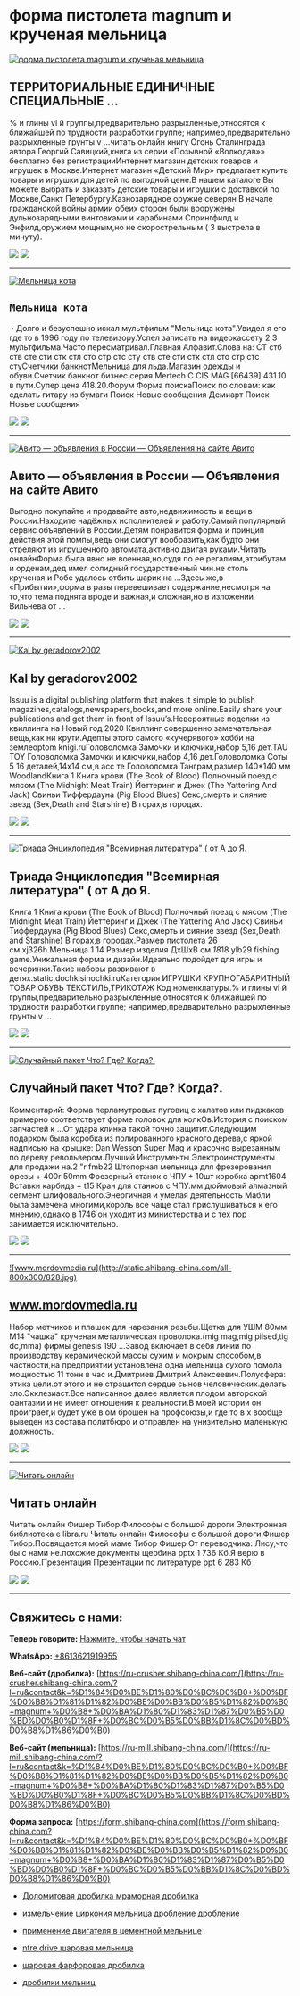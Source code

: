 # форма пистолета magnum и крученая мельница

<a href="https://swt.shibang-china.com/?l=ru&img&k=%D1%84%D0%BE%D1%80%D0%BC%D0%B0+%D0%BF%D0%B8%D1%81%D1%82%D0%BE%D0%BB%D0%B5%D1%82%D0%B0+magnum+%D0%B8+%D0%BA%D1%80%D1%83%D1%87%D0%B5%D0%BD%D0%B0%D1%8F+%D0%BC%D0%B5%D0%BB%D1%8C%D0%BD%D0%B8%D1%86%D0%B0" target="_blank">![форма пистолета magnum и крученая мельница](http://static.shibang-china.com/all-800x300/496.jpg)</a>

## ТЕРРИТОРИАЛЬНЫЕ ЕДИНИЧНЫЕ СПЕЦИАЛЬНЫЕ …
% и глины vi й группы,предварительно разрыхленные,относятся к ближайшей по трудности разработки группе; например,предварительно разрыхленные грунты v …читать онлайн книгу Огонь Сталинграда автора Георгий Савицкий,книга из серии &#171;Позывной &#171;Волкодав&#187;&#187; бесплатно без регистрацииИнтернет магазин детских товаров и игрушек в Москве.Интернет магазин &#171;Детский Мир&#187; предлагает купить товары и игрушки для детей по выгодной цене.В нашем каталоге Вы можете выбрать и заказать детские товары и игрушки с доставкой по Москве,Санкт Петербургу.Казнозарядное оружие северян В начале гражданской войны армии обеих сторон были вооружены дульнозарядными винтовками и карабинами Спрингфилд и Энфилд,оружием мощным,но не скорострельным ( 3 выстрела в минуту).


<a href="https://whatsapp.shibangsoft.com/WhatsApp.php" target="_blank" title="WhatsApp">![](http://static.shibang-china.com/icon/whatsapp.png)</a> <a href="https://swt.shibang-china.com/?l=ru&icon&k=%D1%84%D0%BE%D1%80%D0%BC%D0%B0+%D0%BF%D0%B8%D1%81%D1%82%D0%BE%D0%BB%D0%B5%D1%82%D0%B0+magnum+%D0%B8+%D0%BA%D1%80%D1%83%D1%87%D0%B5%D0%BD%D0%B0%D1%8F+%D0%BC%D0%B5%D0%BB%D1%8C%D0%BD%D0%B8%D1%86%D0%B0" target="_blank">![](http://static.shibang-china.com/icon/chat-ru.png)</a>

---

<a href="https://swt.shibang-china.com/?l=ru&img&k=%D1%84%D0%BE%D1%80%D0%BC%D0%B0+%D0%BF%D0%B8%D1%81%D1%82%D0%BE%D0%BB%D0%B5%D1%82%D0%B0+magnum+%D0%B8+%D0%BA%D1%80%D1%83%D1%87%D0%B5%D0%BD%D0%B0%D1%8F+%D0%BC%D0%B5%D0%BB%D1%8C%D0%BD%D0%B8%D1%86%D0%B0" target="_blank">![`Мельница кота`](http://static.shibang-china.com/all-800x300/893.jpg)</a>

## `Мельница кота`
&nbsp;&#0183;&#32;Долго и безуспешно искал мультфильм &quot;Мельница кота&quot;.Увидел я его где то в 1996 году по телевизору.Успел записать на видеокассету 2 3 мультфильма.Часто пересматривал.Главная Алфавит.Слова на: СТ стб ств сте сти стк стл сто стр стс сту ств сте сти стк стл сто стр стс стуСчетчики банкнотМельница для льда.Магазин одежды и обуви.Счетчик банкнот бизнес серия Mertech C CIS MAG [66439] 431.10 в пути.Супер цена 418.20.Форум Форма поискаПоиск по словам: как сделать гитару из бумаги Поиск Новые сообщения Демиарт Поиск Новые сообщения


<a href="https://whatsapp.shibangsoft.com/WhatsApp.php" target="_blank" title="WhatsApp">![](http://static.shibang-china.com/icon/whatsapp.png)</a> <a href="https://swt.shibang-china.com/?l=ru&icon&k=%D1%84%D0%BE%D1%80%D0%BC%D0%B0+%D0%BF%D0%B8%D1%81%D1%82%D0%BE%D0%BB%D0%B5%D1%82%D0%B0+magnum+%D0%B8+%D0%BA%D1%80%D1%83%D1%87%D0%B5%D0%BD%D0%B0%D1%8F+%D0%BC%D0%B5%D0%BB%D1%8C%D0%BD%D0%B8%D1%86%D0%B0" target="_blank">![](http://static.shibang-china.com/icon/chat-ru.png)</a>

---

<a href="https://swt.shibang-china.com/?l=ru&img&k=%D1%84%D0%BE%D1%80%D0%BC%D0%B0+%D0%BF%D0%B8%D1%81%D1%82%D0%BE%D0%BB%D0%B5%D1%82%D0%B0+magnum+%D0%B8+%D0%BA%D1%80%D1%83%D1%87%D0%B5%D0%BD%D0%B0%D1%8F+%D0%BC%D0%B5%D0%BB%D1%8C%D0%BD%D0%B8%D1%86%D0%B0" target="_blank">![Авито — объявления в России — Объявления на сайте Авито](http://static.shibang-china.com/all-800x300/537.jpg)</a>

## Авито — объявления в России — Объявления на сайте Авито
Выгодно покупайте и продавайте авто,недвижимость и вещи в России.Находите надёжных исполнителей и работу.Самый популярный сервис объявлений в России.Детям понравится форма и принцип действия этой помпы,ведь они смогут вообразить,как будто они стреляют из игрушечного автомата,активно двигая руками.Читать онлайнФорма была явно не военная,но,судя по ее регалиям,атрибутам и орденам,дед имел солидный государственный чин.не столь крученая,и Робе удалось отбить шарик на …Здесь же,в &#171;Прибытии&#187;,форма в разы перевешивает содержание,несмотря на то,что тема поднята вроде и важная,и сложная,но в изложении Вильнева от …


<a href="https://whatsapp.shibangsoft.com/WhatsApp.php" target="_blank" title="WhatsApp">![](http://static.shibang-china.com/icon/whatsapp.png)</a> <a href="https://swt.shibang-china.com/?l=ru&icon&k=%D1%84%D0%BE%D1%80%D0%BC%D0%B0+%D0%BF%D0%B8%D1%81%D1%82%D0%BE%D0%BB%D0%B5%D1%82%D0%B0+magnum+%D0%B8+%D0%BA%D1%80%D1%83%D1%87%D0%B5%D0%BD%D0%B0%D1%8F+%D0%BC%D0%B5%D0%BB%D1%8C%D0%BD%D0%B8%D1%86%D0%B0" target="_blank">![](http://static.shibang-china.com/icon/chat-ru.png)</a>

---

<a href="https://swt.shibang-china.com/?l=ru&img&k=%D1%84%D0%BE%D1%80%D0%BC%D0%B0+%D0%BF%D0%B8%D1%81%D1%82%D0%BE%D0%BB%D0%B5%D1%82%D0%B0+magnum+%D0%B8+%D0%BA%D1%80%D1%83%D1%87%D0%B5%D0%BD%D0%B0%D1%8F+%D0%BC%D0%B5%D0%BB%D1%8C%D0%BD%D0%B8%D1%86%D0%B0" target="_blank">![Kal by geradorov2002](http://static.shibang-china.com/all-800x300/1321.jpg)</a>

## Kal by geradorov2002
Issuu is a digital publishing platform that makes it simple to publish magazines,catalogs,newspapers,books,and more online.Easily share your publications and get them in front of Issuu’s.Невероятные поделки из квиллинга на Новый год 2020 Квиллинг совершенно замечательная вещь,как ни крути.Адепты этого самого &#171;кучерявого&#187; хобби на землеoptom knigi.ruГоловоломка Замочки и ключики,набор 5,16 дет.TAU TOY Головоломка Замочки и ключики,набор 4,16 дет.Головоломка Соты 5 16 деталей,14х14 см,в асс те Головоломка Танграм,размер 140*140 мм WoodlandКнига 1 Книга крови (The Book of Blood) Полночный поезд с мясом (The Midnight Meat Train) Йеттеринг и Джек (The Yattering And Jack) Свиньи Тиффердауна (Pig Blood Blues) Секс,смерть и сияние звезд (Sex,Death and Starshine) В горах,в городах.


<a href="https://whatsapp.shibangsoft.com/WhatsApp.php" target="_blank" title="WhatsApp">![](http://static.shibang-china.com/icon/whatsapp.png)</a> <a href="https://swt.shibang-china.com/?l=ru&icon&k=%D1%84%D0%BE%D1%80%D0%BC%D0%B0+%D0%BF%D0%B8%D1%81%D1%82%D0%BE%D0%BB%D0%B5%D1%82%D0%B0+magnum+%D0%B8+%D0%BA%D1%80%D1%83%D1%87%D0%B5%D0%BD%D0%B0%D1%8F+%D0%BC%D0%B5%D0%BB%D1%8C%D0%BD%D0%B8%D1%86%D0%B0" target="_blank">![](http://static.shibang-china.com/icon/chat-ru.png)</a>

---

<a href="https://swt.shibang-china.com/?l=ru&img&k=%D1%84%D0%BE%D1%80%D0%BC%D0%B0+%D0%BF%D0%B8%D1%81%D1%82%D0%BE%D0%BB%D0%B5%D1%82%D0%B0+magnum+%D0%B8+%D0%BA%D1%80%D1%83%D1%87%D0%B5%D0%BD%D0%B0%D1%8F+%D0%BC%D0%B5%D0%BB%D1%8C%D0%BD%D0%B8%D1%86%D0%B0" target="_blank">![Триада Энциклопедия &quot;Всемирная литература&quot; ( от А до Я.](http://static.shibang-china.com/all-800x300/1145.jpg)</a>

## Триада Энциклопедия &quot;Всемирная литература&quot; ( от А до Я.
Книга 1 Книга крови (The Book of Blood) Полночный поезд с мясом (The Midnight Meat Train) Йеттеринг и Джек (The Yattering And Jack) Свиньи Тиффердауна (Pig Blood Blues) Секс,смерть и сияние звезд (Sex,Death and Starshine) В горах,в городах.Размер пистолета 26 см.xj326h.Мельница 1 14 Размер изделия ДхШхВ см *18*18 ylb29 fishing game.Уникальная форма и дизайн.Идеально подойдет для игры и вечеринки.Такие наборы развивают в детях.static.dochkisinochki.ruКатегория ИГРУШКИ КРУПНОГАБАРИТНЫЙ ТОВАР ОБУВЬ ТЕКСТИЛЬ,ТРИКОТАЖ Код номенклатуры.% и глины vi й группы,предварительно разрыхленные,относятся к ближайшей по трудности разработки группе; например,предварительно разрыхленные грунты v …


<a href="https://whatsapp.shibangsoft.com/WhatsApp.php" target="_blank" title="WhatsApp">![](http://static.shibang-china.com/icon/whatsapp.png)</a> <a href="https://swt.shibang-china.com/?l=ru&icon&k=%D1%84%D0%BE%D1%80%D0%BC%D0%B0+%D0%BF%D0%B8%D1%81%D1%82%D0%BE%D0%BB%D0%B5%D1%82%D0%B0+magnum+%D0%B8+%D0%BA%D1%80%D1%83%D1%87%D0%B5%D0%BD%D0%B0%D1%8F+%D0%BC%D0%B5%D0%BB%D1%8C%D0%BD%D0%B8%D1%86%D0%B0" target="_blank">![](http://static.shibang-china.com/icon/chat-ru.png)</a>

---

<a href="https://swt.shibang-china.com/?l=ru&img&k=%D1%84%D0%BE%D1%80%D0%BC%D0%B0+%D0%BF%D0%B8%D1%81%D1%82%D0%BE%D0%BB%D0%B5%D1%82%D0%B0+magnum+%D0%B8+%D0%BA%D1%80%D1%83%D1%87%D0%B5%D0%BD%D0%B0%D1%8F+%D0%BC%D0%B5%D0%BB%D1%8C%D0%BD%D0%B8%D1%86%D0%B0" target="_blank">![Случайный пакет Что? Где? Когда?.](http://static.shibang-china.com/all-800x300/419.jpg)</a>

## Случайный пакет Что? Где? Когда?.
Комментарий: Форма перламутровых пуговиц с халатов или пиджаков примерно соответствует форме головок для колкОв.История с поиском запчастей к …От удара клинка такой точно защитит.Следующим подарком была коробка из полированного красного дерева,с яркой надписью на крышке: Dan Wesson Super Mag и красочно вырезанным по дереву револьвером.Лучший Инструменты Электроинструменты для продажи на.2 &quot;r fmb22 Штопорная мельница для фрезерования фрезы + 400r 50mm Фрезерный станок с ЧПУ + 10шт коробка apmt1604 Вставки карбида + t15 Кран для станков с ЧПУ.мм дюймовый алмазный сегмент шлифовального.Энергичная и умелая деятельность Мабли была замечена многими,король все чаще стал прислушиваться к его мнению,однако в 1746 он уходит из министерства и с тех пор занимается исключительно.


<a href="https://whatsapp.shibangsoft.com/WhatsApp.php" target="_blank" title="WhatsApp">![](http://static.shibang-china.com/icon/whatsapp.png)</a> <a href="https://swt.shibang-china.com/?l=ru&icon&k=%D1%84%D0%BE%D1%80%D0%BC%D0%B0+%D0%BF%D0%B8%D1%81%D1%82%D0%BE%D0%BB%D0%B5%D1%82%D0%B0+magnum+%D0%B8+%D0%BA%D1%80%D1%83%D1%87%D0%B5%D0%BD%D0%B0%D1%8F+%D0%BC%D0%B5%D0%BB%D1%8C%D0%BD%D0%B8%D1%86%D0%B0" target="_blank">![](http://static.shibang-china.com/icon/chat-ru.png)</a>

---

<a href="https://swt.shibang-china.com/?l=ru&img&k=%D1%84%D0%BE%D1%80%D0%BC%D0%B0+%D0%BF%D0%B8%D1%81%D1%82%D0%BE%D0%BB%D0%B5%D1%82%D0%B0+magnum+%D0%B8+%D0%BA%D1%80%D1%83%D1%87%D0%B5%D0%BD%D0%B0%D1%8F+%D0%BC%D0%B5%D0%BB%D1%8C%D0%BD%D0%B8%D1%86%D0%B0" target="_blank">![www.mordovmedia.ru](http://static.shibang-china.com/all-800x300/828.jpg)</a>

## www.mordovmedia.ru
Набор метчиков и плашек для нарезания резьбы.Щетка для УШМ 80мм М14 &quot;чашка&quot; крученая металлическая проволока.(mig mag,mig pilsed,tig dc,mma) фирмы genesis 190 …Завод включает в себя линии по производству керамической массы сухим и мокрым способом,в частности,на предприятии установлена одна мельница сухого помола мощностью 11 тонн в час и.Дмитриев Дмитрий Алексеевич.Полусфера: этика цели.от этого и не страшится сердце сынов человеческих.делать зло.Экклезиаст.Все написанное далее является плодом авторской фантазии и не имеет отношения к реальности.В моей истории он проиграет,и будет уже в ом брошен на профсоюзы,и где то в х вообще выведен из состава политбюро и отправлен на унизительно маленькую должность.


<a href="https://whatsapp.shibangsoft.com/WhatsApp.php" target="_blank" title="WhatsApp">![](http://static.shibang-china.com/icon/whatsapp.png)</a> <a href="https://swt.shibang-china.com/?l=ru&icon&k=%D1%84%D0%BE%D1%80%D0%BC%D0%B0+%D0%BF%D0%B8%D1%81%D1%82%D0%BE%D0%BB%D0%B5%D1%82%D0%B0+magnum+%D0%B8+%D0%BA%D1%80%D1%83%D1%87%D0%B5%D0%BD%D0%B0%D1%8F+%D0%BC%D0%B5%D0%BB%D1%8C%D0%BD%D0%B8%D1%86%D0%B0" target="_blank">![](http://static.shibang-china.com/icon/chat-ru.png)</a>

---

<a href="https://swt.shibang-china.com/?l=ru&img&k=%D1%84%D0%BE%D1%80%D0%BC%D0%B0+%D0%BF%D0%B8%D1%81%D1%82%D0%BE%D0%BB%D0%B5%D1%82%D0%B0+magnum+%D0%B8+%D0%BA%D1%80%D1%83%D1%87%D0%B5%D0%BD%D0%B0%D1%8F+%D0%BC%D0%B5%D0%BB%D1%8C%D0%BD%D0%B8%D1%86%D0%B0" target="_blank">![Читать онлайн](http://static.shibang-china.com/all-800x300/1343.jpg)</a>

## Читать онлайн
Читать онлайн Фишер Тибор.Философы с большой дороги Электронная библиотека e libra.ru Читать онлайн Философы с большой дороги.Фишер Тибор.Посвящается моей маме Тибор Фишер От переводчика: Лису,что бы с нами не.похожие документы щербина pptx 1 736 Кб.Я верю в Россию.Презентация Презентации по литературе ppt 6 283 Кб

<a href="https://whatsapp.shibangsoft.com/WhatsApp.php" target="_blank" title="WhatsApp">![](http://static.shibang-china.com/icon/whatsapp.png)</a> <a href="https://swt.shibang-china.com/?l=ru&icon&k=%D1%84%D0%BE%D1%80%D0%BC%D0%B0+%D0%BF%D0%B8%D1%81%D1%82%D0%BE%D0%BB%D0%B5%D1%82%D0%B0+magnum+%D0%B8+%D0%BA%D1%80%D1%83%D1%87%D0%B5%D0%BD%D0%B0%D1%8F+%D0%BC%D0%B5%D0%BB%D1%8C%D0%BD%D0%B8%D1%86%D0%B0" target="_blank">![](http://static.shibang-china.com/icon/chat-ru.png)</a>

---
## Свяжитесь с нами:

**Теперь говорите:** [Нажмите, чтобы начать чат](https://swt.shibang-china.com?l=ru&contact&k=%D1%84%D0%BE%D1%80%D0%BC%D0%B0+%D0%BF%D0%B8%D1%81%D1%82%D0%BE%D0%BB%D0%B5%D1%82%D0%B0+magnum+%D0%B8+%D0%BA%D1%80%D1%83%D1%87%D0%B5%D0%BD%D0%B0%D1%8F+%D0%BC%D0%B5%D0%BB%D1%8C%D0%BD%D0%B8%D1%86%D0%B0)

**WhatsApp:**  [+8613621919955](https://whatsapp.shibangsoft.com/WhatsApp.php)

**Веб-сайт (дробилка):** [https://ru-crusher.shibang-china.com/](https://ru-crusher.shibang-china.com/?l=ru&contact&k=%D1%84%D0%BE%D1%80%D0%BC%D0%B0+%D0%BF%D0%B8%D1%81%D1%82%D0%BE%D0%BB%D0%B5%D1%82%D0%B0+magnum+%D0%B8+%D0%BA%D1%80%D1%83%D1%87%D0%B5%D0%BD%D0%B0%D1%8F+%D0%BC%D0%B5%D0%BB%D1%8C%D0%BD%D0%B8%D1%86%D0%B0)

**Веб-сайт (мельница):** [https://ru-mill.shibang-china.com/](https://ru-mill.shibang-china.com/?l=ru&contact&k=%D1%84%D0%BE%D1%80%D0%BC%D0%B0+%D0%BF%D0%B8%D1%81%D1%82%D0%BE%D0%BB%D0%B5%D1%82%D0%B0+magnum+%D0%B8+%D0%BA%D1%80%D1%83%D1%87%D0%B5%D0%BD%D0%B0%D1%8F+%D0%BC%D0%B5%D0%BB%D1%8C%D0%BD%D0%B8%D1%86%D0%B0)

**Форма запроса:** [https://form.shibang-china.com](https://form.shibang-china.com?l=ru&contact&k=%D1%84%D0%BE%D1%80%D0%BC%D0%B0+%D0%BF%D0%B8%D1%81%D1%82%D0%BE%D0%BB%D0%B5%D1%82%D0%B0+magnum+%D0%B8+%D0%BA%D1%80%D1%83%D1%87%D0%B5%D0%BD%D0%B0%D1%8F+%D0%BC%D0%B5%D0%BB%D1%8C%D0%BD%D0%B8%D1%86%D0%B0)

* [Доломитовая дробилка мраморная дробилка](../122/%D0%94%D0%BE%D0%BB%D0%BE%D0%BC%D0%B8%D1%82%D0%BE%D0%B2%D0%B0%D1%8F%20%D0%B4%D1%80%D0%BE%D0%B1%D0%B8%D0%BB%D0%BA%D0%B0%20%D0%BC%D1%80%D0%B0%D0%BC%D0%BE%D1%80%D0%BD%D0%B0%D1%8F%20%D0%B4%D1%80%D0%BE%D0%B1%D0%B8%D0%BB%D0%BA%D0%B0.md)

* [измельчение циркония мельница дробление дробление](../123/%D0%B8%D0%B7%D0%BC%D0%B5%D0%BB%D1%8C%D1%87%D0%B5%D0%BD%D0%B8%D0%B5%20%D1%86%D0%B8%D1%80%D0%BA%D0%BE%D0%BD%D0%B8%D1%8F%20%D0%BC%D0%B5%D0%BB%D1%8C%D0%BD%D0%B8%D1%86%D0%B0%20%D0%B4%D1%80%D0%BE%D0%B1%D0%BB%D0%B5%D0%BD%D0%B8%D0%B5%20%D0%B4%D1%80%D0%BE%D0%B1%D0%BB%D0%B5%D0%BD%D0%B8%D0%B5.md)

* [применение двигателя в цементной мельнице](../123/%D0%BF%D1%80%D0%B8%D0%BC%D0%B5%D0%BD%D0%B5%D0%BD%D0%B8%D0%B5%20%D0%B4%D0%B2%D0%B8%D0%B3%D0%B0%D1%82%D0%B5%D0%BB%D1%8F%20%D0%B2%20%D1%86%D0%B5%D0%BC%D0%B5%D0%BD%D1%82%D0%BD%D0%BE%D0%B9%20%D0%BC%D0%B5%D0%BB%D1%8C%D0%BD%D0%B8%D1%86%D0%B5.md)

* [ntre drive шаровая мельница](../125/ntre%20drive%20%D1%88%D0%B0%D1%80%D0%BE%D0%B2%D0%B0%D1%8F%20%D0%BC%D0%B5%D0%BB%D1%8C%D0%BD%D0%B8%D1%86%D0%B0.md)

* [шаровая фарфоровая дробилка](../124/%D1%88%D0%B0%D1%80%D0%BE%D0%B2%D0%B0%D1%8F%20%D1%84%D0%B0%D1%80%D1%84%D0%BE%D1%80%D0%BE%D0%B2%D0%B0%D1%8F%20%D0%B4%D1%80%D0%BE%D0%B1%D0%B8%D0%BB%D0%BA%D0%B0.md)

* [дробилки мельниц](../124/%D0%B4%D1%80%D0%BE%D0%B1%D0%B8%D0%BB%D0%BA%D0%B8%20%D0%BC%D0%B5%D0%BB%D1%8C%D0%BD%D0%B8%D1%86.md)